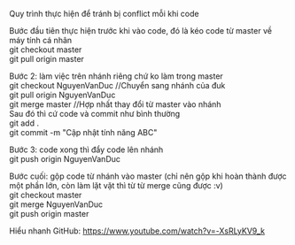 Quy trình thực hiện để tránh bị conflict mỗi khi code

Bước đầu tiên thực hiện trước khi vào code, đó là kéo code từ master về máy tính cá nhân  
git checkout master  
git pull origin master

Bước 2: làm việc trên nhánh riêng chứ ko làm trong master  
git checkout NguyenVanDuc //Chuyển sang nhánh của đuk  
git pull origin NguyenVanDuc  
git merge master //Hợp nhất thay đổi từ master vào nhánh  
Sau đó thì cứ code và commit như bình thường  
git add .  
git commit -m "Cập nhật tính năng ABC"

Bước 3: code xong thì đẩy code lên nhánh  
git push origin NguyenVanDuc

Bước cuối: gộp code từ nhánh vào master (chỉ nên gộp khi hoàn thành được một phần lớn, còn làm lặt vặt thì từ từ merge cũng được :v)  
git checkout master  
git merge NguyenVanDuc  
git push origin master

Hiểu nhanh GitHub: https://www.youtube.com/watch?v=-XsRLyKV9_k
